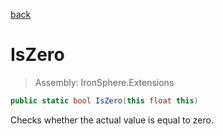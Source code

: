 ﻿

[back](/IronSphere.Extensions/types/FloatExtension)

# IsZero

> Assembly: IronSphere.Extensions

```csharp
public static bool IsZero(this float this)
```

Checks whether the actual value is equal to zero.

 